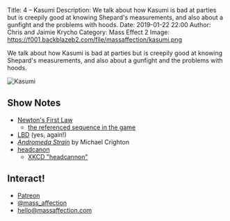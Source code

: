 Title: 4 – Kasumi
Description: We talk about how Kasumi is bad at parties but is creepily good at knowing Shepard's measurements, and also about a gunfight and the problems with hoods.
Date: 2019-01-22 22:00
Author: Chris and Jaimie Krycho
Category: Mass Effect 2
Image: https://f001.backblazeb2.com/file/massaffection/kasumi.png

We talk about how Kasumi is bad at parties but is creepily good at knowing Shepard's measurements, and also about a gunfight and the problems with hoods.

![Kasumi](https://f001.backblazeb2.com/file/massaffection/kasumi.png)

## Show Notes

- [Newton's First Law](https://en.wikipedia.org/wiki/Newton%27s_laws_of_motion#Newton's_first_law)
    + [the referenced sequence in the game](https://www.youtube.com/watch?v=hLpgxry542M)
- [LBD](https://en.wikipedia.org/wiki/Little_black_dress) (yes, again!)
- [<cite>Andromeda Strain</cite>](https://www.alibris.com/booksearch?keyword=andromeda%20strain) by Michael Crighton
- [headcanon](https://fanlore.org/wiki/Headcanon)
    + [XKCD "headcannon"](https://xkcd.com/1401/)

## Interact!

- [Patreon](https://www.patreon.com/massaffection)
- [@mass_affection](https://twitter.com/mass_affection)
- [hello@massaffection.com](mailto:hello@massaffection.com)
